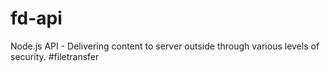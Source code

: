 # fd-api
Node.js API - Delivering content to server outside through various levels of security. #filetransfer
